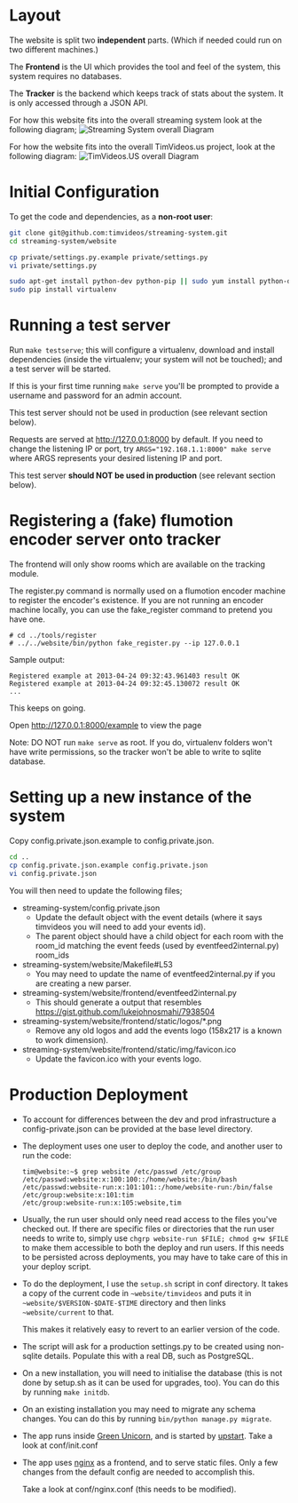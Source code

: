 Layout
=====================

The website is split two **independent** parts. 
(Which if needed could run on two different machines.)

The **Frontend** is the UI which provides the tool and feel of the system, this
system requires no databases.

The **Tracker** is the backend which keeps track of stats about the system. It
is only accessed through a JSON API.

For how this website fits into the overall streaming system look at the following diagram;
![Streaming System overall Diagram](https://docs.google.com/drawings/d/1ZN5uqd-fo62e0IZSzuOSo6YadRY_n7umkUThmqckACA/pub?w=960&h=720)

For how the website fits into the overall TimVideos.us project, look at the
following diagram:
![TimVideos.US overall Diagram](https://docs.google.com/drawings/d/1crkdqukOAV9Alq9BOMFucDmwc_HD6qnJ4OF5MJpkrLg/pub?w=960&h=720)


Initial Configuration
=====================

To get the code and dependencies, as a **non-root user**:

```bash
git clone git@github.com:timvideos/streaming-system.git
cd streaming-system/website

cp private/settings.py.example private/settings.py
vi private/settings.py

sudo apt-get install python-dev python-pip || sudo yum install python-devel python-pip
sudo pip install virtualenv
```



Running a test server
=====================

Run ``make testserve``; this will configure a virtualenv, download and install
dependencies (inside the virtualenv; your system will not be touched); and a
test server will be started.

If this is your first time running ``make serve`` you'll be prompted to provide
a username and password for an admin account.

This test server should not be used in production (see relevant section below).

Requests are served at http://127.0.0.1:8000 by default.  If you need to change
the listening IP or port, try ```ARGS="192.168.1.1:8000" make serve``` where ARGS
represents your desired listening IP and port.

This test server **should NOT be used in production** (see relevant section below).



Registering a (fake) flumotion encoder server onto tracker
==========================================================

The frontend will only show rooms which are available on the tracking module.

The register.py command is normally used on a flumotion encoder machine to
register the encoder's existence. If you are not running an encoder machine
locally, you can use the fake_register command to pretend you have one.

```
# cd ../tools/register
# ../../website/bin/python fake_register.py --ip 127.0.0.1
```

Sample output:

```
Registered example at 2013-04-24 09:32:43.961403 result OK
Registered example at 2013-04-24 09:32:45.130072 result OK
...
```

This keeps on going.

Open http://127.0.0.1:8000/example to view the page

Note: DO NOT run ``make serve`` as root. If you do, virtualenv folders won't
have write permissions, so the tracker won't be able to write to sqlite
database.



Setting up a new instance of the system
=================================

Copy config.private.json.example to config.private.json.

```bash
cd ..
cp config.private.json.example config.private.json
vi config.private.json

```

You will then need to update the following files;

* streaming-system/config.private.json
  * Update the default object with the event details (where it says timvideos you will need to add your events id).
  * The parent object should have a child object for each room with the room_id matching the event feeds (used by eventfeed2internal.py) room_ids
* streaming-system/website/Makefile#L53
  * You may need to update the name of eventfeed2internal.py if you are creating a new parser.
* streaming-system/website/frontend/eventfeed2internal.py
  * This should generate a output that resembles https://gist.github.com/lukejohnosmahi/7938504
* streaming-system/website/frontend/static/logos/*.png
  * Remove any old logos and add the events logo (158x217 is a known to work dimension).
* streaming-system/website/frontend/static/img/favicon.ico
  * Update the favicon.ico with your events logo.



Production Deployment
=====================

 *  To account for differences between the dev and prod infrastructure a
    config-private.json can be provided at the base level directory.

 *  The deployment uses one user to deploy the code, and another user to
    run the code:

        tim@website:~$ grep website /etc/passwd /etc/group
        /etc/passwd:website:x:100:100::/home/website:/bin/bash
        /etc/passwd:website-run:x:101:101::/home/website-run:/bin/false
        /etc/group:website:x:101:tim
        /etc/group:website-run:x:105:website,tim

 *  Usually, the run user should only need read access to the files you've
    checked out. If there are specific files or directories that the run user
    needs to write to, simply use ``chgrp website-run $FILE; chmod g+w $FILE``
    to make them accessible to both the deploy and run users. If this needs to
    be persisted across deployments, you may have to take care of this in your
    deploy script.

 *  To do the deployment, I use the ``setup.sh`` script in conf directory. It
    takes a copy of the current code in ``~website/timvideos`` and puts it in
    ``~website/$VERSION-$DATE-$TIME`` directory and then links
    ``~website/current`` to that.

    This makes it relatively easy to revert to an earlier version of the code.

 *  The script will ask for a production settings.py to be created using
    non-sqlite details.  Populate this with a real DB, such as PostgreSQL.

 *  On a new installation, you will need to initialise the database (this is
    not done by setup.sh as it can be used for upgrades, too).  You can do this
    by running ```make initdb```.

 *  On an existing installation you may need to migrate any schema changes.
    You can do this by running ```bin/python manage.py migrate```.

 *  The app runs inside [Green Unicorn][], and is started by
    [upstart][]. Take a look at conf/init.conf

 *  The app uses [nginx][] as a frontend, and to serve static files. Only a few
    changes from the default config are needed to accomplish this.

    Take a look at conf/nginx.conf (this needs to be modified).

  [deploy key]: http://help.github.com/deploy-keys/
  [Green Unicorn]: http://gunicorn.org/
  [upstart]: http://upstart.ubuntu.com/
  [nginx]: http://nginx.org/en/ "nginx"
